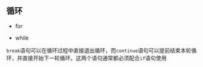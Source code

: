 
## 循环

- for
    
- while



`break`语句可以在循环过程中直接退出循环，而`continue`语句可以提前结束本轮循环，并直接开始下一轮循环。这两个语句通常都必须配合`if`语句使用